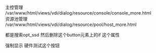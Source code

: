  
主控管理  
/var/www/html/views/vdi/dialog/resource/console/console_more.html  
资源池管理  
/var/www/html/views/vdi/dialog/resource/pool/host_more.html  
  
都是搜索opt_ssd 然后删除这个button元素上的if 这个属性  
   
强制显示 硬件测试这个按钮